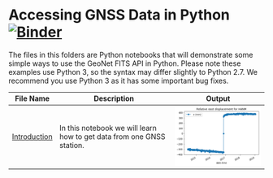 # Accessing GNSS Data in Python [![Binder](https://mybinder.org/badge_logo.svg)](https://mybinder.org/v2/gh/JenLowe/data_tutorials/master?filepath=GNSS_Data%2FPython)
The files in this folders are Python notebooks that will demonstrate some simple ways to use the GeoNet FITS API in Python. Please note these examples use Python 3, so the syntax may differ slightly to Python 2.7. We recommend you use Python 3 as it has some important bug fixes.

File Name                     | Description | Output
----------------------------- | ------------| ----------
[Introduction](Introduction_GeoNet's_GNSS_data.ipynb)|In this notebook we will learn how to get data from one GNSS station. |<img src="plot.png">
